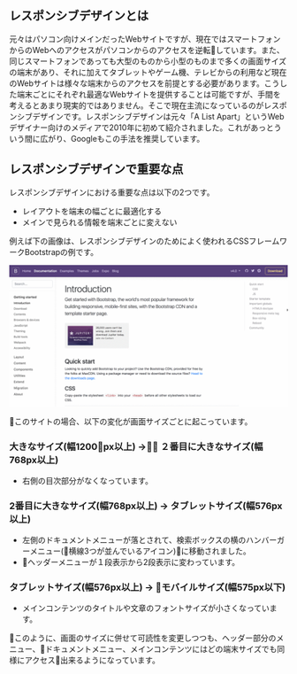 ## レスポンシブデザインとは

元々はパソコン向けメインだったWebサイトですが、現在ではスマートフォンからのWebへのアクセスがパソコンからのアクセスを逆転しています。また、同じスマートフォンであっても大型のものから小型のものまで多くの画面サイズの端末があり、それに加えてタブレットやゲーム機、テレビからの利用など現在のWebサイトは様々な端末からのアクセスを前提とする必要があります。こうした端末ごとにそれぞれ最適なWebサイトを提供することは可能ですが、手間を考えるとあまり現実的ではありません。そこで現在主流になっているのがレスポンシブデザインです。レスポンシブデザインは元々「A List Apart」というWebデザイナー向けのメディアで2010年に初めて紹介されました。これがあっとういう間に広がり、Googleもこの手法を推奨しています。

## レスポンシブデザインで重要な点

レスポンシブデザインにおける重要な点は以下の2つです。

- レイアウトを端末の幅ごとに最適化する
- メインで見られる情報を端末ごとに変えない

例えば下の画像は、レスポンシブデザインのためによく使われるCSSフレームワークBootstrapの例です。

![Bootstrap Responsive](./images/bootstrap.gif)

このサイトの場合、以下の変化が画面サイズごとに起こっています。

### 大きなサイズ(幅1200px以上) -> ２番目に大きなサイズ(幅768px以上)

* 右側の目次部分がなくなっています。

### 2番目に大きなサイズ(幅768px以上) -> タブレットサイズ(幅576px以上)

* 左側のドキュメントメニューが落とされて、検索ボックスの横のハンバーガーメニュー(横線3つが並んでいるアイコン)に移動されました。
* ヘッダーメニューが１段表示から2段表示に変わっています。

### タブレットサイズ(幅576px以上) -> モバイルサイズ(幅575px以下)

* メインコンテンツのタイトルや文章のフォントサイズが小さくなっています。

このように、画面のサイズに併せて可読性を変更しつつも、ヘッダー部分のメニュー、ドキュメントメニュー、メインコンテンツにはどの端末サイズでも同様にアクセス出来るようになっています。